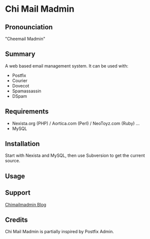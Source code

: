 Chi Mail Madmin
===============

Pronounciation
--------------
"Cheemail Madmin"


Summary
-------
A web based email management system. It can be used with: 

* Postfix
* Courier
* Dovecot
* Spamassassin
* DSpam

Requirements
------------

* Nexista.org (PHP) / Aortica.com (Perl) / NeoToyz.com (Ruby) ...
* MySQL


Installation
------------

Start with Nexista and MySQL, then use Subversion to get the current source.


Usage
-----



Support
-------
[Chimailmadmin Blog](http://www.chimailmadmin.com/blog/)


Credits
-------
Chi Mail Madmin is partially inspired by Postfix Admin.
